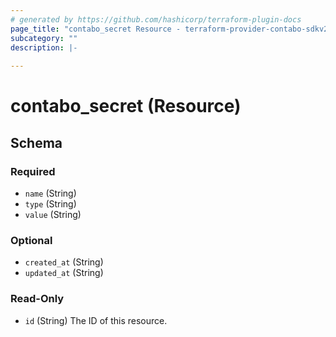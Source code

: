 ```yaml
---
# generated by https://github.com/hashicorp/terraform-plugin-docs
page_title: "contabo_secret Resource - terraform-provider-contabo-sdkv2"
subcategory: ""
description: |-
  
---
```


# contabo_secret (Resource)





<!-- schema generated by tfplugindocs -->
## Schema

### Required

- `name` (String)
- `type` (String)
- `value` (String)

### Optional

- `created_at` (String)
- `updated_at` (String)

### Read-Only

- `id` (String) The ID of this resource.


